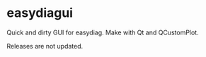 # easydiagui
Quick and dirty GUI for easydiag. Make with Qt and QCustomPlot.

Releases are not updated.
